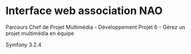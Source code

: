 Interface web association NAO
==========

Parcours Chef de Projet Multimédia - Développement
Projet 6 - Gérez un projet multimédia en équipe

Symfony 3.2.4
